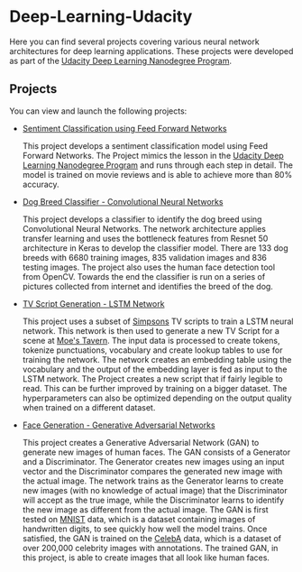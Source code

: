# Deep-Learning-Udacity

Here you can find several projects covering various neural network architectures for deep learning applications. These projects were developed as part of the [Udacity Deep Learning Nanodegree Program](https://www.udacity.com/course/deep-learning-nanodegree--nd101). 



## Projects

You can view and launch the following projects:

- [Sentiment Classification using Feed Forward Networks](https://github.com/udaygoel/Deep-Learning-Udacity/tree/master/Sentiment%20Classification%20using%20Feed%20Forward%20Networks)

  This project develops a sentiment classification model using Feed Forward Networks. The Project mimics the lesson in the [Udacity Deep Learning Nanodegree Program](https://www.udacity.com/course/deep-learning-nanodegree--nd101) and runs through each step in detail. The model is trained on movie reviews and is able to achieve more than 80% accuracy.

- [Dog Breed Classifier - Convolutional Neural Networks](https://github.com/udaygoel/Deep-Learning-Udacity/tree/master/Dog%20Breed%20Classifier%20-%20Convolutional%20Neural%20Networks)

  This project develops a classifier to identify the dog breed using Convolutional Neural Networks. The network architecture applies transfer learning and uses the bottleneck features from Resnet 50 architecture in Keras to develop the classifier model. There are 133 dog breeds with 6680 training images, 835 validation images and 836 testing images. The project also uses the human face detection tool from OpenCV. Towards the end the classifier is run on a series of pictures collected from internet and identifies the breed of the dog.

- [TV Script Generation - LSTM Network](https://github.com/udaygoel/Deep-Learning-Udacity/tree/master/TV%20Script%20Generation%20-%20LSTM%20Network)

  This project uses a subset of [Simpsons](https://en.wikipedia.org/wiki/The_Simpsons) TV scripts to train a LSTM neural network. This network is then used to generate a new TV Script for a scene at [Moe's Tavern](https://simpsonswiki.com/wiki/Moe's_Tavern). The input data is processed to create tokens, tokenize punctuations, vocabulary and create lookup tables to use for training the network. The network creates an embedding table using the vocabulary and the output of the embedding layer is fed as input to the LSTM network. The Project creates a new script that if fairly legible to read. This can be further improved by training on a bigger dataset. The hyperparameters can also be optimized depending on the output quality when trained on a different dataset.
  
- [Face Generation - Generative Adversarial Networks]()

  This project creates a Generative Adversarial Network (GAN) to generate new images of human faces. The GAN consists of a Generator and a Discriminator. The Generator creates new images using an input vector and the Discriminator compares the generated new image with the actual image. The network trains as the Generator learns to create new images (with no knowledge of actual image) that the Discriminator will accept as the true image, while the Discriminator learns to identify the new image as different from the actual image.  The GAN is first tested on [MNIST](http://yann.lecun.com/exdb/mnist/) data, which is a dataset containing images of handwritten digits, to see quickly how well the model trains. Once satisfied, the GAN is trained on the [CelebA](http://mmlab.ie.cuhk.edu.hk/projects/CelebA.html) data, which is a dataset of over 200,000 celebrity images with annotations. The trained GAN, in this project, is able to create images that all look like human faces.

